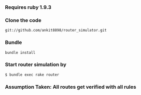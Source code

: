 ### Requires ruby 1.9.3

### Clone the code 

`git://github.com/ankit8898/router_simulator.git`

### Bundle 

`bundle install` 

### Start router simulation by

`$ bundle exec rake router`

### Assumption Taken: All routes get verified with all rules
